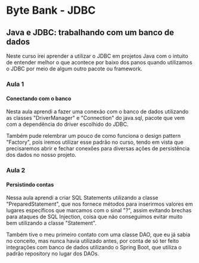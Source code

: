 # Byte Bank - JDBC

## Java e JDBC: trabalhando com um banco de dados

Neste curso irei aprender a utilizar o JDBC em projetos Java com o intuito de entender melhor o que acontece por baixo dos panos quando utilizamos o JDBC por meio de algum outro pacote ou framework.

### Aula 1

#### Conectando com o banco

Nesta aula aprendi a fazer uma conexão com o banco de dados utilizando as classes "DriverManager" e "Connection" do java.sql, pacote que vem com a dependência do driver escolhido do JDBC.

Também pude relembrar um pouco de como funciona o design pattern "Factory", pois iremos utilizar esse padrão no curso, tendo em vista que precisaremos abrir e fechar conexões para diversas ações de persistência dos dados no nosso projeto.

### Aula 2

#### Persistindo contas

Nessa aula aprendi a criar SQL Statements utilizando a classe "PreparedStatement", que nos fornece métodos para inserirmos valores em lugares específicos que marcamos com o sinal "?", assim evitando brechas para ataques de SQL Injection, coisa que não conseguimos evitar muito bem utilizando a classe "Statement".

Também tive o meu primeiro contato com uma classe DAO, que eu já sabia no conceito, mas nunca havia utilizado antes, por conta de só ter feito integrações com banco de dados utilizando o Spring Boot, que utiliza o padrão repository no lugar dos DAOs.
